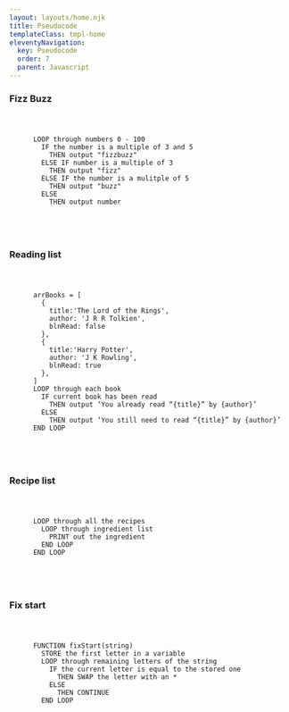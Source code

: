 ```yaml
---
layout: layouts/home.njk
title: Pseudocode
templateClass: tmpl-home
eleventyNavigation:
  key: Pseudocode
  order: 7
  parent: Javascript
---
```


<div class="container mt-4">
  <h3>Fizz Buzz</h3>
  <code>
    <pre>
      LOOP through numbers 0 - 100
        IF the number is a multiple of 3 and 5
          THEN output "fizzbuzz"
        ELSE IF number is a multiple of 3
          THEN output "fizz"
        ELSE IF the number is a mulitple of 5
          THEN output "buzz"
        ELSE
          THEN output number
    </pre>
  </code>
</div>
<div class="container mt-4">
  <h3>Reading list</h3>
  <code>
    <pre>
      arrBooks = [
        {
          title:'The Lord of the Rings',
          author: 'J R R Tolkien',
          blnRead: false
        },
        {
          title:'Harry Potter',
          author: 'J K Rowling',
          blnRead: true
        },
      ]
      LOOP through each book
        IF current book has been read
          THEN output ‘You already read “{title}” by {author}’
        ELSE
          THEN output ‘You still need to read “{title}” by {author}’
      END LOOP
    </pre>
  </code>
  <h3>Recipe list</h3>
  <code>
    <pre>
      LOOP through all the recipes
        LOOP through ingredient list
          PRINT out the ingredient
        END LOOP
      END LOOP
    </pre>
  </code>
  <h3>Fix start</h3>
  <code>
    <pre>
      FUNCTION fixStart(string)
        STORE the first letter in a variable
        LOOP through remaining letters of the string
          IF the current letter is equal to the stored one
            THEN SWAP the letter with an *
          ELSE
            THEN CONTINUE
        END LOOP
    </pre>
  </code>
</div>
<script>
  // READING LIST
  // LOOP through numbers 0 - 100
  for(var number=1;number<=100;number++){
    var message = '';
    //   IF the number is a multiple of 3 and 5
    if(number % 15 == 0){
      //     THEN output "fizzbuzz"
      message = 'fizzbuzz';
    }
    //   ELSE IF number is a multiple of 3
    else if(number % 3 == 0){
      //     THEN output "fizz"
      message = 'fizz';
    }
    //   ELSE IF the number is a mulitple of 5
    else if(number % 5 == 0){
      //     THEN output "buzz"
      message = 'buzz';
    }
    //   ELSE
    //     THEN output number
    else message = number;
    console.log(message);
  }
  // FIXSTART
  function fixStart(str) {
    let newStr = str.split("");
    let newStrFirstChar = newStr.splice(0, 1);
    for (let i=0; i < str.length; i++) {
        if (newStr[i] == newStrFirstChar) {
            newStr[i] = "*";
        }
    }
    return newStrFirstChar + newStr.join("");
  }
  // RECIPE LIST
  // Recipe List
  // Create an object to hold information on your favourite recipes. 1.
  // It should have properties for:
  // recipeTitle (a string)
  // servings (a number)
  // ingredients (an array of strings)
  // directions (a string)
  // List all recipes 2.
  // Create a loop to list all the ingredients. 3.
  let recipes = [
    {
      recipeTitle = "Recipe 1",
      servings = 5,
      ingredients = ["milk", "flour", "sugar"],
      directions = "Do this. Then this. Then that."
    },
    {
      recipeTitle = "Hot honey",
      servings = 1,
      ingredients = ["2 spoons of honey", "chilli flakes"],
      directions = "Put honey into a cup. Add chilli flakes."
    },
    {
      recipeTitle = "Recipe 3",
      servings = 2,
      ingredients = ["100ml of milk", "4 tablespoons of flour", "1 teaspoon of sugar"],
      directions = "Do this. Then this. Then that."
    }
  ];
  // LOOP through all the recipes
  //   LOOP through ingredient list
  //     PRINT out the ingredient
  //   END LOOP
  // END LOOP
</script>
